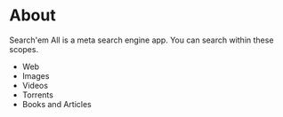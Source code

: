 # About

Search'em All is a meta search engine app.
You can search within these scopes.
* Web
* Images
* Videos
* Torrents
* Books and Articles
